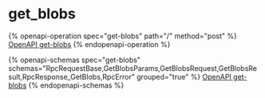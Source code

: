 # get\_blobs

{% openapi-operation spec="get-blobs" path="/" method="post" %}
[OpenAPI get-blobs](https://gitbook-x-prod-openapi.4401d86825a13bf607936cc3a9f3897a.r2.cloudflarestorage.com/raw/78791cbab73759566893934fdf5f68fc2c5075ca9c978dbaf432e549f35bbf17.yaml?X-Amz-Algorithm=AWS4-HMAC-SHA256&X-Amz-Content-Sha256=UNSIGNED-PAYLOAD&X-Amz-Credential=dce48141f43c0191a2ad043a6888781c%2F20250715%2Fauto%2Fs3%2Faws4_request&X-Amz-Date=20250715T200341Z&X-Amz-Expires=172800&X-Amz-Signature=a1fc00db927b99ececa065efded4dfc797bfa70ac466ef1aa31b1bad17b39ab4&X-Amz-SignedHeaders=host&x-amz-checksum-mode=ENABLED&x-id=GetObject)
{% endopenapi-operation %}

{% openapi-schemas spec="get-blobs" schemas="RpcRequestBase,GetBlobsParams,GetBlobsRequest,GetBlobsResult,RpcResponse_GetBlobs,RpcError" grouped="true" %}
[OpenAPI get-blobs](https://gitbook-x-prod-openapi.4401d86825a13bf607936cc3a9f3897a.r2.cloudflarestorage.com/raw/78791cbab73759566893934fdf5f68fc2c5075ca9c978dbaf432e549f35bbf17.yaml?X-Amz-Algorithm=AWS4-HMAC-SHA256&X-Amz-Content-Sha256=UNSIGNED-PAYLOAD&X-Amz-Credential=dce48141f43c0191a2ad043a6888781c%2F20250715%2Fauto%2Fs3%2Faws4_request&X-Amz-Date=20250715T200341Z&X-Amz-Expires=172800&X-Amz-Signature=a1fc00db927b99ececa065efded4dfc797bfa70ac466ef1aa31b1bad17b39ab4&X-Amz-SignedHeaders=host&x-amz-checksum-mode=ENABLED&x-id=GetObject)
{% endopenapi-schemas %}

